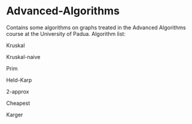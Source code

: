 # Advanced-Algorithms

Contains some algorithms on graphs treated in the Advanced Algorithms course at the University of Padua.
Algorithm list:

Kruskal

Kruskal-naive

Prim

Held-Karp

2-approx

Cheapest

Karger
